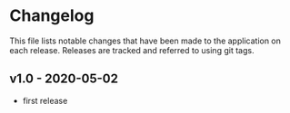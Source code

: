 # Changelog

This file lists notable changes that have been made to the application on each release.
Releases are tracked and referred to using git tags.

## v1.0 - 2020-05-02
- first release
